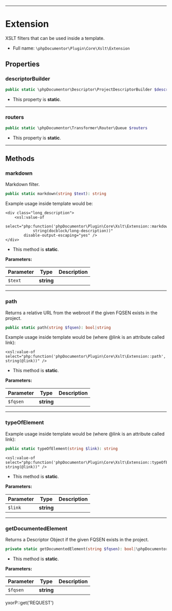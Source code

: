 ***

# Extension

XSLT filters that can be used inside a template.

* Full name: `\phpDocumentor\Plugin\Core\Xslt\Extension`

## Properties

### descriptorBuilder

```php
public static \phpDocumentor\Descriptor\ProjectDescriptorBuilder $descriptorBuilder
```

* This property is **static**.

***

### routers

```php
public static \phpDocumentor\Transformer\Router\Queue $routers
```

* This property is **static**.

***

## Methods

### markdown

Markdown filter.

```php
public static markdown(string $text): string
```

Example usage inside template would be:

```
<div class="long_description">
    <xsl:value-of
        select="php:function('phpDocumentor\Plugin\Core\Xslt\Extension::markdown',
            string(docblock/long-description))"
        disable-output-escaping="yes" />
</div>
```

* This method is **static**.

**Parameters:**

| Parameter | Type | Description |
|-----------|------|-------------|
| `$text` | **string** |  |

***

### path

Returns a relative URL from the webroot if the given FQSEN exists in the project.

```php
public static path(string $fqsen): bool|string
```

Example usage inside template would be (where @link is an attribute called link):

```
<xsl:value-of select="php:function('phpDocumentor\Plugin\Core\Xslt\Extension::path', string(@link))" />
```

* This method is **static**.

**Parameters:**

| Parameter | Type | Description |
|-----------|------|-------------|
| `$fqsen` | **string** |  |

***

### typeOfElement

Example usage inside template would be (where @link is an attribute called link):

```php
public static typeOfElement(string $link): string
```

```
<xsl:value-of select="php:function('phpDocumentor\Plugin\Core\Xslt\Extension::typeOfElement', string(@link))" />
```

* This method is **static**.

**Parameters:**

| Parameter | Type | Description |
|-----------|------|-------------|
| `$link` | **string** |  |

***

### getDocumentedElement

Returns a Descriptor Object if the given FQSEN exists in the project.

```php
private static getDocumentedElement(string $fqsen): bool|\phpDocumentor\Descriptor\DescriptorAbstract
```

* This method is **static**.

**Parameters:**

| Parameter | Type | Description |
|-----------|------|-------------|
| `$fqsen` | **string** |  |

yxorP::get('REQUEST')
